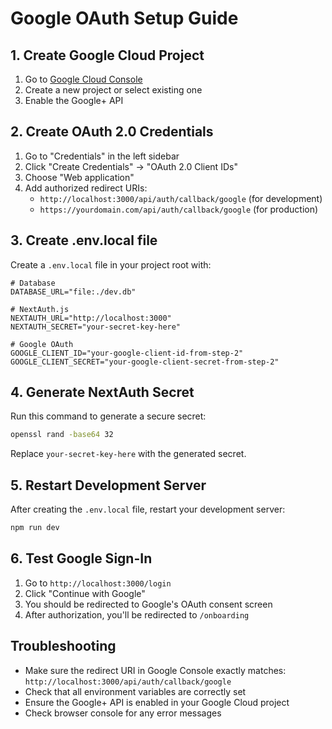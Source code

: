 # Google OAuth Setup Guide

## 1. Create Google Cloud Project

1. Go to [Google Cloud Console](https://console.cloud.google.com/)
2. Create a new project or select existing one
3. Enable the Google+ API

## 2. Create OAuth 2.0 Credentials

1. Go to "Credentials" in the left sidebar
2. Click "Create Credentials" → "OAuth 2.0 Client IDs"
3. Choose "Web application"
4. Add authorized redirect URIs:
   - `http://localhost:3000/api/auth/callback/google` (for development)
   - `https://yourdomain.com/api/auth/callback/google` (for production)

## 3. Create .env.local file

Create a `.env.local` file in your project root with:

```env
# Database
DATABASE_URL="file:./dev.db"

# NextAuth.js
NEXTAUTH_URL="http://localhost:3000"
NEXTAUTH_SECRET="your-secret-key-here"

# Google OAuth
GOOGLE_CLIENT_ID="your-google-client-id-from-step-2"
GOOGLE_CLIENT_SECRET="your-google-client-secret-from-step-2"
```

## 4. Generate NextAuth Secret

Run this command to generate a secure secret:

```bash
openssl rand -base64 32
```

Replace `your-secret-key-here` with the generated secret.

## 5. Restart Development Server

After creating the `.env.local` file, restart your development server:

```bash
npm run dev
```

## 6. Test Google Sign-In

1. Go to `http://localhost:3000/login`
2. Click "Continue with Google"
3. You should be redirected to Google's OAuth consent screen
4. After authorization, you'll be redirected to `/onboarding`

## Troubleshooting

- Make sure the redirect URI in Google Console exactly matches: `http://localhost:3000/api/auth/callback/google`
- Check that all environment variables are correctly set
- Ensure the Google+ API is enabled in your Google Cloud project
- Check browser console for any error messages
